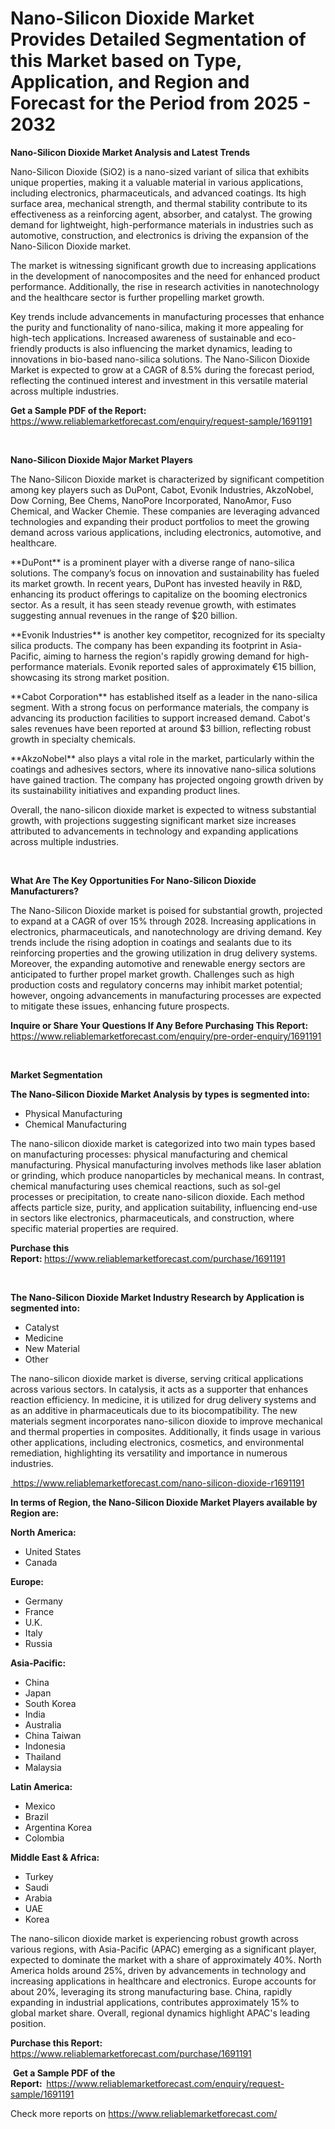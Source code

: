 <p><h1>Nano-Silicon Dioxide Market Provides Detailed Segmentation of this Market based on Type, Application, and Region and Forecast for the Period from 2025 - 2032</h1></p><p><strong>Nano-Silicon Dioxide Market Analysis and Latest Trends</strong></p>
<p><p>Nano-Silicon Dioxide (SiO2) is a nano-sized variant of silica that exhibits unique properties, making it a valuable material in various applications, including electronics, pharmaceuticals, and advanced coatings. Its high surface area, mechanical strength, and thermal stability contribute to its effectiveness as a reinforcing agent, absorber, and catalyst. The growing demand for lightweight, high-performance materials in industries such as automotive, construction, and electronics is driving the expansion of the Nano-Silicon Dioxide market.</p><p>The market is witnessing significant growth due to increasing applications in the development of nanocomposites and the need for enhanced product performance. Additionally, the rise in research activities in nanotechnology and the healthcare sector is further propelling market growth. </p><p>Key trends include advancements in manufacturing processes that enhance the purity and functionality of nano-silica, making it more appealing for high-tech applications. Increased awareness of sustainable and eco-friendly products is also influencing the market dynamics, leading to innovations in bio-based nano-silica solutions. The Nano-Silicon Dioxide Market is expected to grow at a CAGR of 8.5% during the forecast period, reflecting the continued interest and investment in this versatile material across multiple industries.</p></p>
<p><strong>Get a Sample PDF of the Report:&nbsp;</strong> <a href="https://www.reliablemarketforecast.com/enquiry/request-sample/1691191?utm_campaign=2803&utm_medium=2&utm_source=Github&utm_content=ia&utm_term=26032025&utm_id=nano-silicon-dioxide">https://www.reliablemarketforecast.com/enquiry/request-sample/1691191</a></p>
<p>&nbsp;</p>
<p><strong>Nano-Silicon Dioxide Major Market Players</strong></p>
<p><p>The Nano-Silicon Dioxide market is characterized by significant competition among key players such as DuPont, Cabot, Evonik Industries, AkzoNobel, Dow Corning, Bee Chems, NanoPore Incorporated, NanoAmor, Fuso Chemical, and Wacker Chemie. These companies are leveraging advanced technologies and expanding their product portfolios to meet the growing demand across various applications, including electronics, automotive, and healthcare.</p><p>**DuPont** is a prominent player with a diverse range of nano-silica solutions. The company’s focus on innovation and sustainability has fueled its market growth. In recent years, DuPont has invested heavily in R&D, enhancing its product offerings to capitalize on the booming electronics sector. As a result, it has seen steady revenue growth, with estimates suggesting annual revenues in the range of $20 billion.</p><p>**Evonik Industries** is another key competitor, recognized for its specialty silica products. The company has been expanding its footprint in Asia-Pacific, aiming to harness the region's rapidly growing demand for high-performance materials. Evonik reported sales of approximately €15 billion, showcasing its strong market position.</p><p>**Cabot Corporation** has established itself as a leader in the nano-silica segment. With a strong focus on performance materials, the company is advancing its production facilities to support increased demand. Cabot's sales revenues have been reported at around $3 billion, reflecting robust growth in specialty chemicals.</p><p>**AkzoNobel** also plays a vital role in the market, particularly within the coatings and adhesives sectors, where its innovative nano-silica solutions have gained traction. The company has projected ongoing growth driven by its sustainability initiatives and expanding product lines.</p><p>Overall, the nano-silicon dioxide market is expected to witness substantial growth, with projections suggesting significant market size increases attributed to advancements in technology and expanding applications across multiple industries.</p></p>
<p>&nbsp;</p>
<p><strong>What Are The Key Opportunities For Nano-Silicon Dioxide Manufacturers?</strong></p>
<p><p>The Nano-Silicon Dioxide market is poised for substantial growth, projected to expand at a CAGR of over 15% through 2028. Increasing applications in electronics, pharmaceuticals, and nanotechnology are driving demand. Key trends include the rising adoption in coatings and sealants due to its reinforcing properties and the growing utilization in drug delivery systems. Moreover, the expanding automotive and renewable energy sectors are anticipated to further propel market growth. Challenges such as high production costs and regulatory concerns may inhibit market potential; however, ongoing advancements in manufacturing processes are expected to mitigate these issues, enhancing future prospects.</p></p>
<p><strong>Inquire or Share Your Questions If Any Before Purchasing This Report:</strong> <a href="https://www.reliablemarketforecast.com/enquiry/pre-order-enquiry/1691191?utm_campaign=2803&utm_medium=2&utm_source=Github&utm_content=ia&utm_term=26032025&utm_id=nano-silicon-dioxide">https://www.reliablemarketforecast.com/enquiry/pre-order-enquiry/1691191</a></p>
<p>&nbsp;</p>
<p><strong>Market Segmentation</strong></p>
<p><strong>The Nano-Silicon Dioxide Market Analysis by types is segmented into:</strong></p>
<p><ul><li>Physical Manufacturing</li><li>Chemical Manufacturing</li></ul></p>
<p><p>The nano-silicon dioxide market is categorized into two main types based on manufacturing processes: physical manufacturing and chemical manufacturing. Physical manufacturing involves methods like laser ablation or grinding, which produce nanoparticles by mechanical means. In contrast, chemical manufacturing uses chemical reactions, such as sol-gel processes or precipitation, to create nano-silicon dioxide. Each method affects particle size, purity, and application suitability, influencing end-use in sectors like electronics, pharmaceuticals, and construction, where specific material properties are required.</p></p>
<p><strong>Purchase this Report:&nbsp;</strong><a href="https://www.reliablemarketforecast.com/purchase/1691191?utm_campaign=2803&utm_medium=2&utm_source=Github&utm_content=ia&utm_term=26032025&utm_id=nano-silicon-dioxide">https://www.reliablemarketforecast.com/purchase/1691191</a></p>
<p>&nbsp;</p>
<p><strong>The Nano-Silicon Dioxide Market Industry Research by Application is segmented into:</strong></p>
<p><ul><li>Catalyst</li><li>Medicine</li><li>New Material</li><li>Other</li></ul></p>
<p><p>The nano-silicon dioxide market is diverse, serving critical applications across various sectors. In catalysis, it acts as a supporter that enhances reaction efficiency. In medicine, it is utilized for drug delivery systems and as an additive in pharmaceuticals due to its biocompatibility. The new materials segment incorporates nano-silicon dioxide to improve mechanical and thermal properties in composites. Additionally, it finds usage in various other applications, including electronics, cosmetics, and environmental remediation, highlighting its versatility and importance in numerous industries.</p></p>
<p><a href="https://www.reliablemarketforecast.com/nano-silicon-dioxide-r1691191?utm_campaign=2803&utm_medium=2&utm_source=Github&utm_content=ia&utm_term=26032025&utm_id=nano-silicon-dioxide">&nbsp;https://www.reliablemarketforecast.com/nano-silicon-dioxide-r1691191</a></p>
<p><strong>In terms of Region, the Nano-Silicon Dioxide Market Players available by Region are:</strong></p>
<p>
    <p> <strong> North America: </strong>
        <ul>
            <li>United States</li>
            <li>Canada</li>
        </ul>
        </p> 
    <p> <strong> Europe: </strong>
        <ul>
            <li>Germany</li>
            <li>France</li>
            <li>U.K.</li>
            <li>Italy</li>
            <li>Russia</li>
        </ul>
        </p> 
    <p> <strong> Asia-Pacific: </strong>
        <ul>
            <li>China</li>
            <li>Japan</li>
            <li>South Korea</li>
            <li>India</li>
            <li>Australia</li>
            <li>China Taiwan</li>
            <li>Indonesia</li>
            <li>Thailand</li>
            <li>Malaysia</li>
        </ul>
        </p> 
    <p> <strong> Latin America: </strong>
        <ul>
            <li>Mexico</li>
            <li>Brazil</li>
            <li>Argentina Korea</li>
            <li>Colombia</li>
        </ul>
        </p> 
    <p> <strong> Middle East & Africa: </strong>
        <ul>
            <li>Turkey</li>
            <li>Saudi</li>
            <li>Arabia</li>
            <li>UAE</li>
            <li>Korea</li>
        </ul>
    </p>
    </p>
<p><p>The nano-silicon dioxide market is experiencing robust growth across various regions, with Asia-Pacific (APAC) emerging as a significant player, expected to dominate the market with a share of approximately 40%. North America holds around 25%, driven by advancements in technology and increasing applications in healthcare and electronics. Europe accounts for about 20%, leveraging its strong manufacturing base. China, rapidly expanding in industrial applications, contributes approximately 15% to global market share. Overall, regional dynamics highlight APAC's leading position.</p></p>
<p><strong>Purchase this Report: </strong><a href="https://www.reliablemarketforecast.com/purchase/1691191?utm_campaign=2803&utm_medium=2&utm_source=Github&utm_content=ia&utm_term=26032025&utm_id=nano-silicon-dioxide">https://www.reliablemarketforecast.com/purchase/1691191</a></p>
<p>&nbsp;<strong>Get a Sample PDF of the Report:&nbsp;&nbsp;</strong><a href="https://www.reliablemarketforecast.com/enquiry/request-sample/1691191?utm_campaign=2803&utm_medium=2&utm_source=Github&utm_content=ia&utm_term=26032025&utm_id=nano-silicon-dioxide">https://www.reliablemarketforecast.com/enquiry/request-sample/1691191</a></p>
<p><strong></strong></p>
<p>Check more reports on <a href="https://www.reliablemarketforecast.com/?utm_campaign=2803&utm_medium=2&utm_source=Github&utm_content=ia&utm_term=26032025&utm_id=nano-silicon-dioxide">https://www.reliablemarketforecast.com/</a></p>